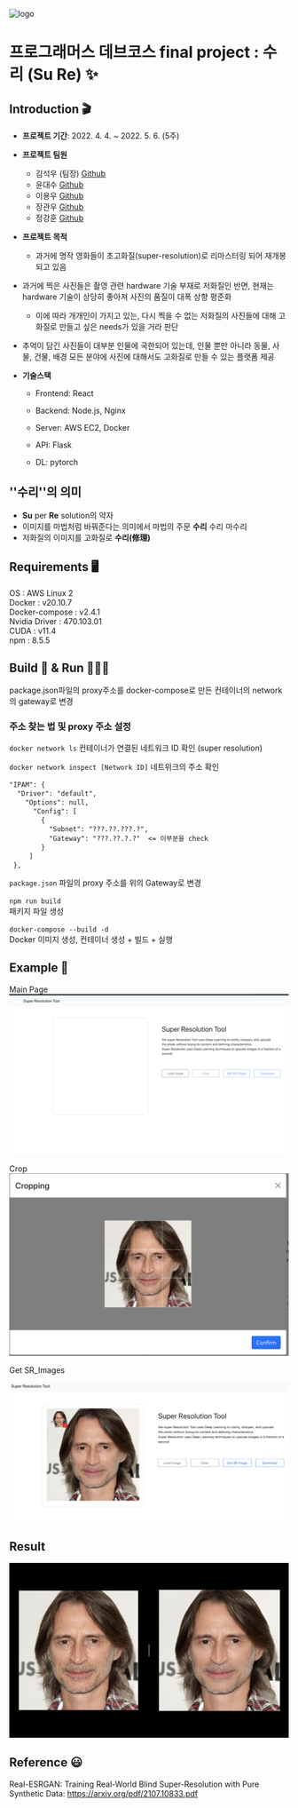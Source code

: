![logo](https://github.com/kimseokwu/super-resolution/blob/main/Images/logo.png?raw=true)

# 프로그래머스 데브코스 final project : 수리 (Su Re) ✨

## Introduction 🎬

- __프로젝트 기간__: 2022. 4. 4. ~ 2022. 5. 6. (5주)

- __프로젝트 팀원__

  - 김석우 (팀장) [Github](https://github.com/kimseokwu)
  - 윤대수 [Github](https://github.com/ddahsoo)
  - 이용우 [Github](https://github.com/wooy0ng)
  - 장관우 [Github](https://github.com/GwanWoo-Jang)
  - 정강훈 [Github](https://github.com/gh9802)

- __프로젝트 목적__

  - 과거에 명작 영화들이 초고화질(super-resolution)로 리마스터링 되어 재개봉되고 있음
- 과거에 찍은 사진들은 촬영 관련 hardware 기술 부재로 저화질인 반면, 현재는 hardware 기술이 상당히 좋아져 사진의 품질이 대폭 상향 평준화
  - 이에 따라 개개인이 가지고 있는, 다시 찍을 수 없는 저화질의 사진들에 대해 고화질로 만들고 싶은 needs가 있을 거라 판단
- 추억이 담긴 사진들이 대부분 인물에 국한되어 있는데, 인물 뿐만 아니라 
  동물, 사물, 건물, 배경 모든 분야에 사진에 대해서도 고화질로 만들 수 있는 플랫폼 제공

- __기술스택__

  - Frontend: React

  - Backend: Node.js, Nginx

  - Server: AWS EC2, Docker

  - API: Flask 

  - DL: pytorch

    

## ''수리''의 의미

- __Su__ per __Re__ solution의 약자
- 이미지를 마법처럼 바꿔준다는 의미에서 마법의 주문 __수리__ 수리 마수리
- 저화질의 이미지를 고화질로 __수리(修理)__

## Requirements 🖥

OS : AWS Linux 2  
Docker : v20.10.7  
Docker-compose : v2.4.1  
Nvidia Driver : 470.103.01      
CUDA : v11.4  
npm : 8.5.5  


## Build 🏢 & Run 🏃🏻‍♀️ 
package.json파일의 proxy주소를 docker-compose로 만든 컨테이너의 network 의 gateway로 변경  
### 주소 찾는 법 및 proxy 주소 설정  


`docker network ls` 컨테이너가 연결된 네트워크 ID 확인 (super resolution)  


`docker network inspect [Network ID]` 네트위크의 주소 확인  
```
"IPAM": {  
  "Driver": "default",  
    "Options": null,  
      "Config": [  
        {  
          "Subnet": "???.??.???.?",  
          "Gateway": "???.??.?.?"  <= 이부분을 check
        }  
     ]  
 },  
```

 `package.json` 파일의 proxy 주소를 위의 Gateway로 변경


`npm run build`  
패키지 파일 생성


`docker-compose --build -d`  
Docker 이미지 생성, 컨테이너 생성 + 빌드 + 실행  




## Example 💱
Main Page
![Example](./Images/example.png)

Crop
![Crop](./Images/Crop.png)

Get SR_Images

![Load](./Images/Load.png)


## Result
![Compare](./Images/compare.png)


## Reference 😃
Real-ESRGAN: Training Real-World Blind Super-Resolution with Pure Synthetic Data: https://arxiv.org/pdf/2107.10833.pdf

